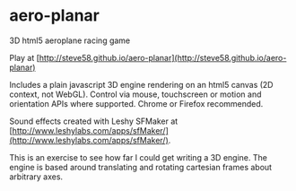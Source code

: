 # aero-planar
3D html5 aeroplane racing game

Play at [http://steve58.github.io/aero-planar](http://steve58.github.io/aero-planar)

Includes a plain javascript 3D engine rendering on an html5 canvas (2D context, not WebGL).
Control via mouse, touchscreen or motion and orientation APIs where supported.
Chrome or Firefox recommended.

Sound effects created with Leshy SFMaker at [http://www.leshylabs.com/apps/sfMaker/](http://www.leshylabs.com/apps/sfMaker/).

This is an exercise to see how far I could get writing a 3D engine.
The engine is based around translating and rotating cartesian frames about arbitrary axes.
